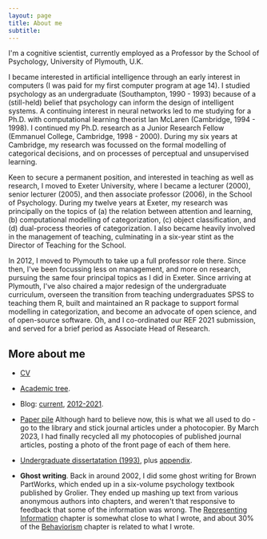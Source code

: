 ```yaml
---
layout: page
title: About me
subtitle: 
---
```


I'm a cognitive scientist, currently employed as a Professor by the School of Psychology, University of Plymouth, U.K. 

I became interested in artificial intelligence through an early interest in computers (I was paid for my first computer program at age 14). I studied psychology as an undergraduate (Southampton, 1990 - 1993) because of a (still-held) belief that psychology can inform the design of intelligent systems. A continuing interest in neural networks led to me studying for a Ph.D. with computational learning theorist Ian McLaren (Cambridge, 1994 - 1998). I continued my Ph.D. research as a Junior Research Fellow (Emmanuel College, Cambridge, 1998 - 2000). During my six years at Cambridge, my research was focussed on the formal modelling of categorical decisions, and on processes of perceptual and unsupervised learning.

Keen to secure a permanent position, and interested in teaching as well as research, I moved to Exeter University, where I became a lecturer (2000), senior lecturer (2005), and then associate professor (2006), in the School of Psychology. During my twelve years at Exeter, my research was principally on the topics of (a) the relation between attention and learning, (b) computational modelling of categorization, (c) object classification, and (d) dual-process theories of categorization. I also became heavily involved in the management of teaching, culminating in a six-year stint as the Director of Teaching for the School. 

In 2012, I moved to Plymouth to take up a full professor role there. Since then, I've been focussing less on management, and more on research, pursuing the same four principal topics as I did in Exeter. Since arriving at Plymouth, I've also chaired a major redesign of the undergraduate curriculum, overseen the transition from teaching undergraduates SPSS to teaching them R, built and maintained an R package to support formal modelling in categorization, and become an advocate of open science, and of open-source software. Oh, and I co-ordinated our REF 2021 submission, and served for a brief period as Associate Head of Research.

## More about me

- [CV](/cv)

- [Academic tree](https://academictree.org/psych/tree.php?pid=71145).

- Blog: [current](https://www.andywills.info/), [2012-2021](http://willslabblog.blogspot.com/).

- [Paper pile](https://photos.app.goo.gl/ePLHRH2gnvfwB9wD8) Although hard to believe now, this is what we all used to do - go to the library and stick journal articles under a photocopier. By March 2023, I had finally recycled all my photocopies of published journal articles, posting a photo of the front page of each of them here. 

- [Undergraduate dissertatation (1993)](/assets/pdf/1993wills.pdf), plus [appendix](/assets/pdf/1993willsAppendix.pdf).

- **Ghost writing**. Back in around 2002, I did some ghost writing for Brown PartWorks, which ended up in a six-volume psychology textbook published by Grolier. They ended up mashing up text from various anonymous authors into chapters, and weren't that responsive to feedback that some of the information was wrong. The [Representing Information](/assets/pdf/representing-information.pdf) chapter is somewhat close to what I wrote, and about 30% of the [Behaviorism](/assets/pdf/behaviorisms.pdf) chapter is related to what I wrote. 